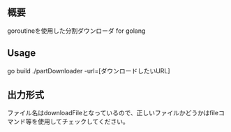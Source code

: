 ## 概要
goroutineを使用した分割ダウンローダ for golang

## Usage
go build
./partDownloader -url=[ダウンロードしたいURL]

## 出力形式
ファイル名はdownloadFileとなっているので、正しいファイルかどうかはfileコマンド等を使用してチェックしてください。